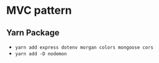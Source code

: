 # MVC pattern

## Yarn Package

- `yarn add express dotenv morgan colors mongoose cors`
- `yarn add -D nodemon`
